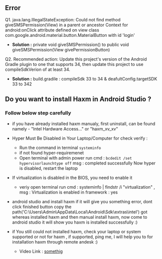 ## Error 
Q1. java.lang.IllegalStateException: Could not find method giveSMSPermission(View) in a parent or ancestor Context for android:onClick attribute defined on view class com.google.android.material.button.MaterialButton with id 'login'
- **Solution :** private void giveSMSPermission()  to public void giveSMSPermission(View givePermissionButton)  

Q2. Recommended action: Update this project's version of the Android Gradle plugin to one that supports 34, then update this project to use compileSdkVerion of at least 34.
- **Solution :** build.gradile : compileSdk 33 to 34 & deafultConfig.targetSDK 33 to 342

    

## Do you want to install Haxm in Android Studio ?
### Follow below step carefully
- if you have  already installed haxm manualy, first uninstall, can be found namely  - "Intel Hardware Access..." or "haxm_xv_xv"
- Hyper Must Be Disabled in Your Laptop/Computer for check verify : 
    - Run the command in terminal ``
        systeminfo
      ``
    - if not found hyper-requiremenet
    - Open terminal with admin power run cmd : ``bcdedit /set hypervisorlaunchtype off`` msg : completed successfully
  Now hyper is disabled, restart the laptop
- If virtualization is disabled in the BIOS, you need to enable it
  - veriy  open terminal run cmd : systeminfo | findstr /i "virtualization"   , msg : Virtualization is enabled in framework : yes

- android studio and install haxm if it will give you something error, dont click finished button copy the path('C:\Users\Admin\AppData\Local\Android\Sdk\extras\intel') got whereas installed haxm and then manual install haxm, now come to android studio it will show you haxm is installed successfully :)

- if You still could not installed haxm, check your laptop or system supported or not for haxm , if supported, ping me, I will help you to for installation haxm through remote andesk :)
  -  Video Link : <a href="link">somethig</a> 
